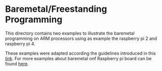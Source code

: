 # Baremetal/Freestanding Programming

This directory contains two examples to illustrate the baremetal programming on ARM processors using as example the raspberry pi 2 and raspberry pi 4. 

These examples were adapted according the guidelines introduced in this [link](https://wiki.osdev.org/Raspberry_Pi_Bare_Bones). For more examples about baremetal onf Raspberry pi board can be found [here](https://github.com/bztsrc/raspi3-tutorial.git).